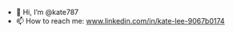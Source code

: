 - 👋 Hi, I’m @kate787
- 📫 How to reach me: www.linkedin.com/in/kate-lee-9067b0174

<!---
kate787/kate787 is a ✨ special ✨ repository because its `README.md` (this file) appears on your GitHub profile.
You can click the Preview link to take a look at your changes.
--->
